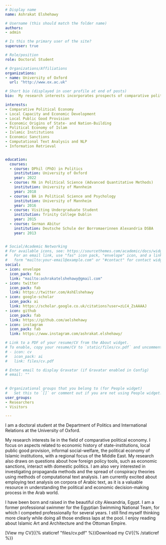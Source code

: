 ```yaml
---
# Display name
name: Ashrakat Elshehawy

# Username (this should match the folder name)
authors:
- admin

# Is this the primary user of the site?
superuser: true

# Role/position
role: Doctoral Student

# Organizations/Affiliations
organizations:
- name: University of Oxford
  url: "http://www.ox.ac.uk"

# Short bio (displayed in user profile at end of posts)
bio:  My research interests incorporates prospects of comparative political economy of the Middle East.  I focus on aspects related to economic history of state-institutions, local public good provision, informal social-welfare, the political economy of Islamic institutions, with a regional focus of the Middle East. My research also draws on questions about how foreign policy tools, such as economic sanctions, interact with domestic politics. My research also draws on questions about how foreign policy tools, such as economic sanctions, interact with domestic politics. I am also interested in Arabic Text Analysis and investigating propaganda methods and conspiracy theories using methods of NLP and computational text analysis. 

interests:
- Comparative Political Economy 
- Local Capacity and Economic Development
- Local Public Good Provision
- Economic Origins of State- and Nation-Building
- Political Economy of Islam
- Islamic Institutions
- Economic Sanctions
- Computational Text Analysis and NLP
- Information Retrieval


education:
  courses:
  - course: DPhil (PhD) in Politics
    institution: University of Oxford
    year: 2022
  - course: MA in Political Science (Advanced Quantitative Methods)
    institution: University of Mannheim 
    year: 2018
  - course: BA in Political Science and Psychology
    institution: University of Mannheim
    year: 2016
  - course: Visiting Undergraduate Student 
    institution: Trinity College Dublin
    year: 2015
  - course: German Abitur
    institution: Deutsche Schule der Borromaerinnen Alexandria DSBA
    year: 2013


# Social/Academic Networking
# For available icons, see: https://sourcethemes.com/academic/docs/widgets/#icons
#   For an email link, use "fas" icon pack, "envelope" icon, and a link in the
#   form "mailto:your-email@example.com" or "#contact" for contact widget.
social:
- icon: envelope
  icon_pack: fas
  link: "mailto:ashrakatelshehawy@gmail.com"
- icon: twitter
  icon_pack: fab
  link: https://twitter.com/AshElshehawy
- icon: google-scholar
  icon_pack: ai
  link: https://scholar.google.co.uk/citations?user=zLC4_ZsAAAAJ
- icon: github
  icon_pack: fab
  link: https://github.com/aelshehawy
- icon: instagram
  icon_pack: fab
  link: https://www.instagram.com/ashrakat.elshehawy/

# Link to a PDF of your resume/CV from the About widget.
# To enable, copy your resume/CV to `static/files/cv.pdf` and uncomment the lines below.  
# - icon: cv
#   icon_pack: ai
#   link: files/cv.pdf

# Enter email to display Gravatar (if Gravatar enabled in Config)
# email: ""
  
  
# Organizational groups that you belong to (for People widget)
#   Set this to `[]` or comment out if you are not using People widget.  
user_groups:
- Researchers
- Visitors

---
```


I am a doctoral student at the Department of Politics and International Relations at the University of Oxford.

My research interests lie in the field of comparative political economy. I focus on aspects related to economic history of state-institutions, local public good provision, informal social-welfare, the political economy of Islamic institutions, with a regional focus of the Middle East. My research also draws on questions about how foreign policy tools, such as economic sanctions, interact with domestic politics. I am also very interested in investigating propaganda methods and the spread of conspiracy theories using methods of computational text analysis. I am currently excited about employing text analysis on corpora of Arabic text, as it is a valuable resource in understanding the political and economic decision-making process in the Arab world. 


I have been born and raised in the beautiful city Alexandria, Egypt. I am a former professional swimmer for the Egyptian Swimming National Team, for which I competed professionally for several years. I still find myself thinking more clearly while doing all those endless laps at the pool. I enjoy reading about Islamic Art and Architecture and the Ottoman Empire.

[View my CV]{{% staticref "files/cv.pdf" %}}Download my CV{{% /staticref %}}



